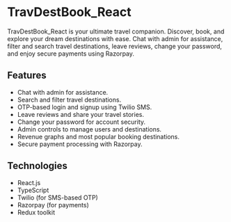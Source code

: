 # TravDestBook_React
TravDestBook_React is your ultimate travel companion. Discover, book, and explore your dream destinations with ease. Chat with admin for assistance, filter and search travel destinations, leave reviews, change your password, and enjoy secure payments using Razorpay.

## Features

- Chat with admin for assistance.
- Search and filter travel destinations.
- OTP-based login and signup using Twilio SMS.
- Leave reviews and share your travel stories.
- Change your password for account security.
- Admin controls to manage users and destinations.
- Revenue graphs and most popular booking destinations.
- Secure payment processing with Razorpay.

## Technologies

- React.js
- TypeScript
- Twilio (for SMS-based OTP)
- Razorpay (for payments)
- Redux toolkit
